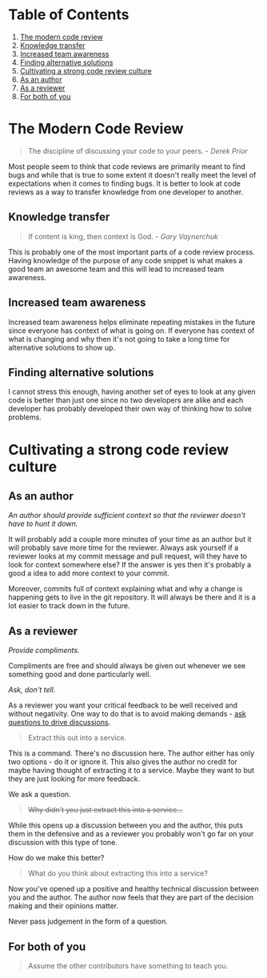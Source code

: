 # Table of Contents

1. [The modern code review](#the-modern-code-review)
  1. [Knowledge transfer](#knowledge-transfer)
  2. [Increased team awareness](#increased-team-awareness)
  3. [Finding alternative solutions](#finding-alternative-solutions)
2. [Cultivating a strong code review culture](#cultivating-a-strong-code-review-culture)
  1. [As an author](#as-an-author)
  2. [As a reviewer](#as-a-reviewer)
  3. [For both of you](#for-both-of-you)

# The Modern Code Review

> The discipline of discussing your code to your peers. - *Derek Prior*

Most people seem to think that code reviews are primarily meant to find bugs and while that is true to some extent it doesn't really meet the level of expectations when it comes to finding bugs. It is better to look at code reviews as a way to transfer knowledge from one developer to another.

## Knowledge transfer

> If content is king, then context is God. - *Gary Vaynerchuk*

This is probably one of the most important parts of a code review process. Having knowledge of the purpose of any code snippet is what makes a good team an awesome team and this will lead to increased team awareness.

## Increased team awareness

Increased team awareness helps eliminate repeating mistakes in the future since everyone has context of what is going on. If everyone has context of what is changing and why then it's not going to take a long time for alternative solutions to show up.

## Finding alternative solutions

I cannot stress this enough, having another set of eyes to look at any given code is better than just one since no two developers are alike and each developer has probably developed their own way of thinking how to solve problems.

# Cultivating a strong code review culture

## As an author

*An author should provide sufficient context so that the reviewer doesn't have to hunt it down.*

It will probably add a couple more minutes of your time as an author but it will probably save more time for the reviewer. Always ask yourself if a reviewer looks at my commit message and pull request, will they have to look for context somewhere else? If the answer is yes then it's probably a good a idea to add more context to your commit.

Moreover, commits full of context explaining what and why a change is happening gets to live in the git repository. It will always be there and it is a lot easier to track down in the future.

## As a reviewer

*Provide compliments.*

Compliments are free and should always be given out whenever we see something good and done particularly well.

*Ask, don't tell.*

As a reviewer you want your critical feedback to be well received and without negativity. One way to do that is to avoid making demands - [ask questions to drive discussions](https://en.wikipedia.org/wiki/Socratic_method).

> Extract this out into a service.

This is a command. There's no discussion here. The author either has only two options - do it or ignore it. This also gives the author no credit for maybe having thought of extracting it to a service. Maybe they want to but they are just looking for more feedback.

We ask a question.

> ~~Why didn't you just extract this into a service...~~

While this opens up a discussion between you and the author, this puts them in the defensive and as a reviewer you probably won't go far on your discussion with this type of tone.

How do we make this better?

> What do you think about extracting this into a service?

Now you've opened up a positive and healthy technical discussion between you and the author. The author now feels that they are part of the decision making and their opinions matter.

Never pass judgement in the form of a question.

## For both of you

> Assume the other contributors have something to teach you.

